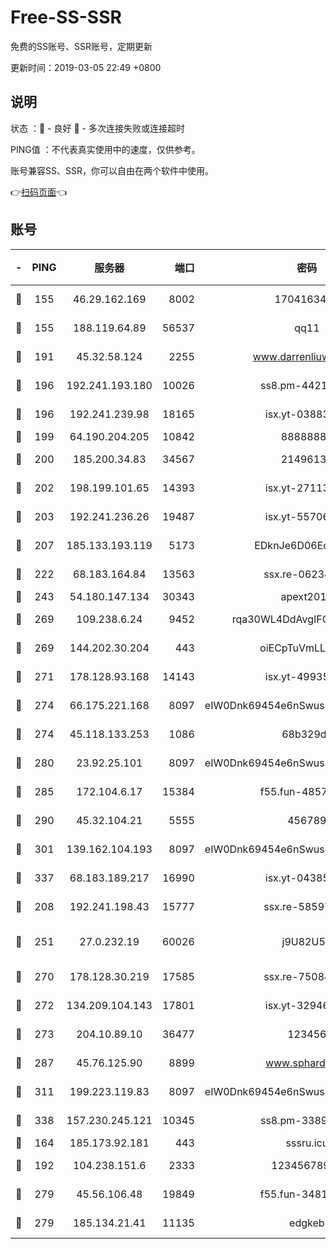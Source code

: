 # Free-SS-SSR

免费的SS账号、SSR账号，定期更新

更新时间：2019-03-05 22:49 +0800

## 说明

状态     ：🙂 - 良好 🙁 - 多次连接失败或连接超时

PING值   ：不代表真实使用中的速度，仅供参考。

账号兼容SS、SSR，你可以自由在两个软件中使用。

👉[扫码页面](https://liesauer.github.io/free-ss-ssr.github.io/)👈

## 账号

|-|PING|服务器|端口|密码|加密方式|区域|
|:----:|:----:|:-----:|-----:|:----:|:----:|:----:|
|🙂|155|46.29.162.169|8002|1704163453|aes-256-cfb|RU|
|🙂|155|188.119.64.89|56537|qq11|aes-256-cfb|RU|
|🙂|191|45.32.58.124|2255|www.darrenliuwei.com|aes-256-cfb|JP|
|🙂|196|192.241.193.180|10026|ss8.pm-44218245|aes-256-cfb|US|
|🙂|196|192.241.239.98|18165|isx.yt-03883101|aes-256-cfb|US|
|🙂|199|64.190.204.205|10842|88888888|rc4-md5|US|
|🙂|200|185.200.34.83|34567|21496138|aes-256-cfb|US|
|🙂|202|198.199.101.65|14393|isx.yt-27113496|aes-256-cfb|US|
|🙂|203|192.241.236.26|19487|isx.yt-55706100|aes-256-cfb|US|
|🙂|207|185.133.193.119|5173|EDknJe6D06EoWDaw|aes-256-cfb|US|
|🙂|222|68.183.164.84|13563|ssx.re-06234172|aes-256-cfb|US|
|🙂|243|54.180.147.134|30343|apext2019|chacha20|KR|
|🙂|269|109.238.6.24|9452|rqa30WL4DdAvgIFG6Fs3znzTa|aes-256-cfb|FR|
|🙂|269|144.202.30.204|443|oiECpTuVmLLxk4Ts|aes-256-cfb|US|
|🙂|271|178.128.93.168|14143|isx.yt-49935432|aes-256-cfb|SG|
|🙂|274|66.175.221.168|8097|eIW0Dnk69454e6nSwuspv9DmS201tQ0D|aes-256-cfb|US|
|🙂|274|45.118.133.253|1086|68b329da|aes-256-cfb|SG|
|🙂|280|23.92.25.101|8097|eIW0Dnk69454e6nSwuspv9DmS201tQ0D|aes-256-cfb|US|
|🙂|285|172.104.6.17|15384|f55.fun-48571850|aes-256-cfb|US|
|🙂|290|45.32.104.21|5555|456789|aes-256-cfb|SG|
|🙂|301|139.162.104.193|8097|eIW0Dnk69454e6nSwuspv9DmS201tQ0D|aes-256-cfb|JP|
|🙂|337|68.183.189.217|16990|isx.yt-04385835|aes-256-cfb|SG|
|🙂|208|192.241.198.43|15777|ssx.re-58597661|aes-256-cfb|US|
|🙂|251|27.0.232.19|60026|j9U82U53|xchacha20-ietf-poly1305|HK|
|🙂|270|178.128.30.219|17585|ssx.re-75084911|aes-256-cfb|SG|
|🙂|272|134.209.104.143|17801|isx.yt-32946841|aes-256-cfb|SG|
|🙂|273|204.10.89.10|36477|123456|aes-256-cfb|US|
|🙂|287|45.76.125.90|8899|www.sphard.com|aes-256-cfb|JP|
|🙂|311|199.223.119.83|8097|eIW0Dnk69454e6nSwuspv9DmS201tQ0D|aes-256-cfb|US|
|🙂|338|157.230.245.121|10345|ss8.pm-33892732|aes-256-cfb|SG|
|🙁|164|185.173.92.181|443|sssru.icu|rc4-md5|RU|
|🙁|192|104.238.151.6|2333|12345678900|aes-256-cfb|JP|
|🙁|279|45.56.106.48|19849|f55.fun-34811543|aes-256-cfb|US|
|🙁|279|185.134.21.41|11135|edgkeb|aes-256-cfb|GB|
